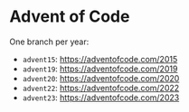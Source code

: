 # Advent of Code

One branch per year:
* `advent15`: https://adventofcode.com/2015
* `advent19`: https://adventofcode.com/2019
* `advent20`: https://adventofcode.com/2020
* `advent22`: https://adventofcode.com/2022
* `advent23`: https://adventofcode.com/2023
